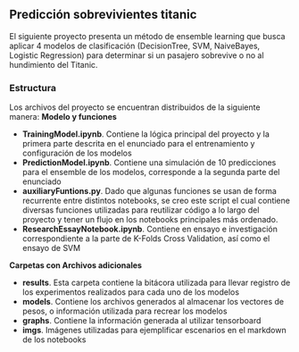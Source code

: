 ## Predicción sobrevivientes titanic
El siguiente proyecto presenta un método de ensemble learning que busca aplicar 4 modelos de clasificación (DecisionTree, SVM, NaiveBayes, Logistic Regression) para determinar si un pasajero sobrevive o no al hundimiento del Titanic. 

### Estructura
Los archivos del proyecto se encuentran distribuidos de la siguiente manera:
**Modelo y funciones**
- **TrainingModel.ipynb**. Contiene la lógica principal del proyecto y la primera parte descrita en el enunciado para el entrenamiento y configuración de los modelos
- **PredictionModel.ipynb**. Contiene una simulación de 10 predicciones para el ensemble de los modelos, corresponde a la segunda parte del enunciado
- **auxiliaryFuntions.py**. Dado que algunas funciones se usan de forma recurrente entre distintos notebooks, se creo este script el cual contiene diversas funciones utilizadas para reutilizar código a lo largo del proyecto y tener un flujo en los notebooks principales más ordenado. 
- **ResearchEssayNotebook.ipynb**. Contiene en ensayo e investigación correspondiente a la parte de K-Folds Cross Validation, así como el ensayo de SVM

**Carpetas con Archivos adicionales**
- **results**. Esta carpeta contiene la bitácora utilizada para llevar registro de los experimentos realizados para cada uno de los modelos
- **models**. Contiene los archivos generados al almacenar los vectores de pesos, o información utilizada para recrear los modelos
- **graphs**. Contiene la información generada al utilizar tensorboard
- **imgs**. Imágenes utilizadas para ejemplificar escenarios en el markdown de los notebooks